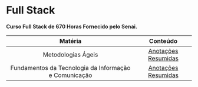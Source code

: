 # Full Stack

**Curso Full Stack de 670 Horas Fornecido pelo Senai.**

| Matéria | Conteúdo |
:-:|:-:
| Metodologias Ágeis | [Anotações Resumidas](Conteudo/MetodologiasAgeis.md) |
| Fundamentos da Tecnologia da Informação e Comunicação | [Anotações Resumidas](Conteudo/FundamentosDaTecnologiaDaInformaçâo.md) |
